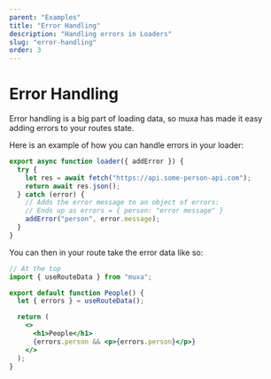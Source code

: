 ```yaml
---
parent: "Examples"
title: "Error Handling"
description: "Handling errors in Loaders"
slug: "error-handling"
order: 3
---
```


# Error Handling

Error handling is a big part of loading data, so muxa has made it easy adding
errors to your routes state.

Here is an example of how you can handle errors in your loader:

```jsx
export async function loader({ addError }) {
  try {
    let res = await fetch("https://api.some-person-api.com");
    return await res.json();
  } catch (error) {
    // Adds the error message to an object of errors:
    // Ends up as errors = { person: "error message" }
    addError("person", error.message);
  }
}
```

You can then in your route take the error data like so:

```jsx
// At the top
import { useRouteData } from "muxa";

export default function People() {
  let { errors } = useRouteData();

  return (
    <>
      <h1>People</h1>
      {errors.person && <p>{errors.person}</p>}
    </>
  );
}
```
